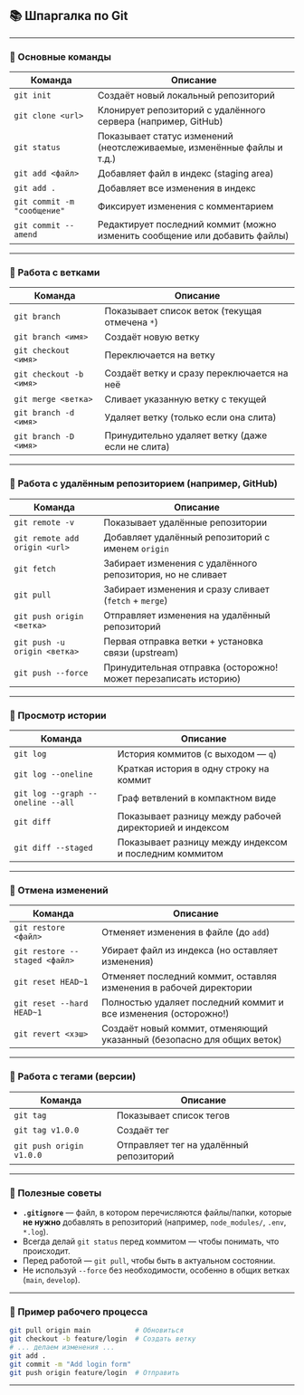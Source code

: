 ## 📚 **Шпаргалка по Git**

---

### 🔹 Основные команды

| Команда | Описание |
|--------|--------|
| `git init` | Создаёт новый локальный репозиторий |
| `git clone <url>` | Клонирует репозиторий с удалённого сервера (например, GitHub) |
| `git status` | Показывает статус изменений (неотслеживаемые, изменённые файлы и т.д.) |
| `git add <файл>` | Добавляет файл в индекс (staging area) |
| `git add .` | Добавляет все изменения в индекс |
| `git commit -m "сообщение"` | Фиксирует изменения с комментарием |
| `git commit --amend` | Редактирует последний коммит (можно изменить сообщение или добавить файлы) |

---

### 🔹 Работа с ветками

| Команда | Описание |
|--------|--------|
| `git branch` | Показывает список веток (текущая отмечена `*`) |
| `git branch <имя>` | Создаёт новую ветку |
| `git checkout <имя>` | Переключается на ветку |
| `git checkout -b <имя>` | Создаёт ветку и сразу переключается на неё |
| `git merge <ветка>` | Сливает указанную ветку с текущей |
| `git branch -d <имя>` | Удаляет ветку (только если она слита) |
| `git branch -D <имя>` | Принудительно удаляет ветку (даже если не слита) |

---

### 🔹 Работа с удалённым репозиторием (например, GitHub)

| Команда | Описание |
|--------|--------|
| `git remote -v` | Показывает удалённые репозитории |
| `git remote add origin <url>` | Добавляет удалённый репозиторий с именем `origin` |
| `git fetch` | Забирает изменения с удалённого репозитория, но не сливает |
| `git pull` | Забирает изменения и сразу сливает (`fetch` + `merge`) |
| `git push origin <ветка>` | Отправляет изменения на удалённый репозиторий |
| `git push -u origin <ветка>` | Первая отправка ветки + установка связи (upstream) |
| `git push --force` | Принудительная отправка (осторожно! может перезаписать историю) |

---

### 🔹 Просмотр истории

| Команда | Описание |
|--------|--------|
| `git log` | История коммитов (с выходом — `q`) |
| `git log --oneline` | Краткая история в одну строку на коммит |
| `git log --graph --oneline --all` | Граф ветвлений в компактном виде |
| `git diff` | Показывает разницу между рабочей директорией и индексом |
| `git diff --staged` | Показывает разницу между индексом и последним коммитом |

---

### 🔹 Отмена изменений

| Команда | Описание |
|--------|--------|
| `git restore <файл>` | Отменяет изменения в файле (до `add`) |
| `git restore --staged <файл>` | Убирает файл из индекса (но оставляет изменения) |
| `git reset HEAD~1` | Отменяет последний коммит, оставляя изменения в рабочей директории |
| `git reset --hard HEAD~1` | Полностью удаляет последний коммит и все изменения (осторожно!) |
| `git revert <хэш>` | Создаёт новый коммит, отменяющий указанный (безопасно для общих веток) |

---

### 🔹 Работа с тегами (версии)

| Команда | Описание |
|--------|--------|
| `git tag` | Показывает список тегов |
| `git tag v1.0.0` | Создаёт тег |
| `git push origin v1.0.0` | Отправляет тег на удалённый репозиторий |

---

### 🔹 Полезные советы

- **`.gitignore`** — файл, в котором перечисляются файлы/папки, которые **не нужно** добавлять в репозиторий (например, `node_modules/`, `.env`, `*.log`).
- Всегда делай `git status` перед коммитом — чтобы понимать, что происходит.
- Перед работой — `git pull`, чтобы быть в актуальном состоянии.
- Не используй `--force` без необходимости, особенно в общих ветках (`main`, `develop`).

---

### 🎯 Пример рабочего процесса

```bash
git pull origin main           # Обновиться
git checkout -b feature/login  # Создать ветку
# ... делаем изменения ...
git add .
git commit -m "Add login form"
git push origin feature/login  # Отправить
```

---
